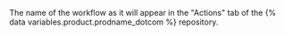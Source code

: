The name of the workflow as it will appear in the "Actions" tab of the {% data variables.product.prodname_dotcom %} repository.
